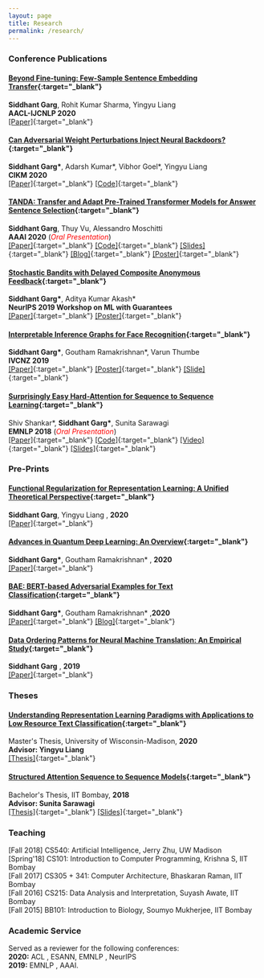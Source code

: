 ```yaml
---
layout: page
title: Research
permalink: /research/
---
```

### Conference Publications

#### [Beyond Fine-tuning: Few-Sample Sentence Embedding Transfer](https://arxiv.org/abs/2004.05119){:target="_blank"}
**Siddhant Garg**, Rohit Kumar Sharma, Yingyu Liang <br />
**AACL-IJCNLP 2020** <br />
[[Paper]](https://arxiv.org/abs/2004.05119){:target="_blank"}

#### [Can Adversarial Weight Perturbations Inject Neural Backdoors?](https://arxiv.org/abs/2008.01761){:target="_blank"}
**Siddhant Garg\***, Adarsh Kumar\*, Vibhor Goel\*, Yingyu Liang <br />
**CIKM 2020** <br />
[[Paper]](https://arxiv.org/abs/2008.01761){:target="_blank"} [[Code]](https://github.com/goel96vibhor/AdvWeightPerturbations){:target="_blank"}

#### [TANDA: Transfer and Adapt Pre-Trained Transformer Models for Answer Sentence Selection](https://arxiv.org/abs/1911.04118){:target="_blank"}
**Siddhant Garg**, Thuy Vu, Alessandro Moschitti <br />
**AAAI 2020** (<span style="color:red">*Oral Presentation*</span>)<br />
[[Paper]](https://arxiv.org/pdf/1911.04118.pdf){:target="_blank"} [[Code]](https://github.com/alexa/wqa_tanda){:target="_blank"} [[Slides]](https://drive.google.com/file/d/1aW0f98W2SwVdm6gHsPVXPz7YLYHrTcLp/view?usp=sharing){:target="_blank"} [[Blog]](https://www.amazon.science/blog/on-benchmark-data-set-question-answering-system-halves-error-rate){:target="_blank"} [[Poster]](https://drive.google.com/file/d/1mnNOCT6rR90adOf3kPtr01NJ34sdqM2d/view?usp=sharing){:target="_blank"}<br />

#### [Stochastic Bandits with Delayed Composite Anonymous Feedback](https://arxiv.org/abs/1910.01161){:target="_blank"}
**Siddhant Garg\***, Aditya Kumar Akash\* <br />
**NeurIPS 2019 Workshop on ML with Guarantees** <br />
[[Paper]](https://arxiv.org/pdf/1910.01161.pdf){:target="_blank"} [[Poster]](https://drive.google.com/file/d/1dpKXQJK70aCib080TIFOgJDOxZme-RCk/view?usp=sharing){:target="_blank"} <br />

#### [Interpretable Inference Graphs for Face Recognition](https://ieeexplore.ieee.org/abstract/document/8960990){:target="_blank"}
**Siddhant Garg\***, Goutham Ramakrishnan\*, Varun Thumbe <br />
**IVCNZ 2019** <br />
[[Paper]](https://ieeexplore.ieee.org/abstract/document/8960990){:target="_blank"} [[Poster]](https://drive.google.com/file/d/1IQwgxGKzzGHWLWUaIrqVrU92151DK1yc/view?usp=sharing){:target="_blank"} [[Slide]](https://drive.google.com/file/d/1dByshKSoA5ilQIAAY4PlD7bMKjS3eaTr/view?usp=sharing){:target="_blank"} <br />

#### [Surprisingly Easy Hard-Attention for Sequence to Sequence Learning](https://www.aclweb.org/anthology/D18-1065/){:target="_blank"}
Shiv Shankar\*, **Siddhant Garg\***, Sunita Sarawagi <br />
**EMNLP 2018** (<span style="color:red">*Oral Presentation*</span>)<br />
[[Paper]](https://www.aclweb.org/anthology/D18-1065.pdf){:target="_blank"} [[Code]](https://github.com/sid7954/beam-joint-attention){:target="_blank"} [[Video]](https://vimeo.com/305212816){:target="_blank"} [[Slides]](https://drive.google.com/file/d/1C40lIuYhRhE3xvWAKlQXLS4nKCZFMu-f/view?usp=sharing){:target="_blank"} <br />

### Pre-Prints

#### [Functional Regularization for Representation Learning: A Unified Theoretical Perspective](https://arxiv.org/abs/2008.02447){:target="_blank"}
**Siddhant Garg**, Yingyu Liang , **2020** <br />
[[Paper]](https://arxiv.org/abs/2008.02447){:target="_blank"} <br />

#### [Advances in Quantum Deep Learning: An Overview](https://arxiv.org/abs/2005.04316){:target="_blank"}
**Siddhant Garg\***, Goutham Ramakrishnan\* , **2020** <br />
[[Paper]](https://arxiv.org/pdf/2005.04316.pdf){:target="_blank"} <br />

#### [BAE: BERT-based Adversarial Examples for Text Classification](https://arxiv.org/abs/2004.01970){:target="_blank"}
**Siddhant Garg\***, Goutham Ramakrishnan\* ,**2020** <br />
[[Paper]](https://arxiv.org/pdf/2004.01970.pdf){:target="_blank"} [[Blog]](https://medium.com/@tinahuang962/adversarial-examples-in-nlp-using-bert-based-attacks-4a702fc33345){:target="_blank"}<br />

#### [Data Ordering Patterns for Neural Machine Translation: An Empirical Study](https://arxiv.org/abs/1909.10642){:target="_blank"}
**Siddhant Garg** , **2019**<br />
[[Paper]](https://arxiv.org/pdf/1909.10642.pdf){:target="_blank"} <br />

### Theses

#### [Understanding Representation Learning Paradigms with Applications to Low Resource Text Classification](https://minds.wisconsin.edu/handle/1793/80196){:target="_blank"}
Master's Thesis, University of Wisconsin-Madison, **2020** <br />
**Advisor: Yingyu Liang** <br />
[[Thesis]](https://minds.wisconsin.edu/bitstream/handle/1793/80196/TR1862%20Siddhant%20Garg.pdf?sequence=1&isAllowed=y){:target="_blank"} <br />

#### [Structured Attention Sequence to Sequence Models](https://drive.google.com/file/d/1Qj2ymtgOceUwHQKpkU_xkmU5PpZ0SjAf/view?usp=sharing){:target="_blank"}
Bachelor's Thesis, IIT Bombay, **2018** <br />
**Advisor: Sunita Sarawagi** <br />
[[Thesis]](https://drive.google.com/file/d/1Qj2ymtgOceUwHQKpkU_xkmU5PpZ0SjAf/view?usp=sharing){:target="_blank"} [[Slides]](https://docs.google.com/presentation/d/1zCFnZ2PeFDFRxFOn36ui5y6I86zfS9qp9KwdePaCQ6M/edit?usp=sharing){:target="_blank"} <br />


### Teaching

[Fall 2018] CS540: Artificial Intelligence, Jerry Zhu, UW Madison <br />
[Spring'18] CS101: Introduction to Computer Programming, Krishna S, IIT Bombay <br />
[Fall 2017] CS305 + 341: Computer Architecture, Bhaskaran Raman, IIT Bombay <br />
[Fall 2016] CS215: Data Analysis and Interpretation, Suyash Awate, IIT Bombay <br />
[Fall 2015] BB101: Introduction to Biology, Soumyo Mukherjee, IIT Bombay <br />

### Academic Service
Served as a reviewer for the following conferences: <br />
**2020:** ACL , ESANN, EMNLP , NeurIPS <br />
**2019:** EMNLP , AAAI.  <br />
